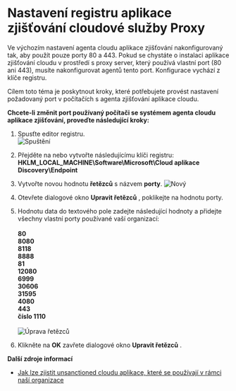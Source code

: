 <properties 
    pageTitle="Nastavení registru zjišťování aplikace služby Proxy cloud | Microsoft Azure" 
    description="Cílem toto téma je poskytnout kroky, které potřebujete provést nastavení požadovaný port v počítačích s agenta zjišťování aplikace cloudu." 
    services="active-directory" 
    documentationCenter="" 
    authors="markusvi" 
    manager="femila"/>

<tags 
    ms.service="active-directory" 
    ms.workload="identity" 
    ms.tgt_pltfrm="na" 
    ms.devlang="na" 
    ms.topic="article" 
    ms.date="10/10/2016" 
    ms.author="markusvi"/>

# <a name="cloud-app-discovery-registry-settings-for-proxy-services"></a>Nastavení registru aplikace zjišťování cloudové služby Proxy

Ve výchozím nastavení agenta cloudu aplikace zjišťování nakonfigurovaný tak, aby použít pouze porty 80 a 443. Pokud se chystáte o instalaci aplikace zjišťování cloudu v prostředí s proxy server, který používá vlastní port (80 ani 443), musíte nakonfigurovat agentů tento port. Konfigurace vychází z klíče registru.


Cílem toto téma je poskytnout kroky, které potřebujete provést nastavení požadovaný port v počítačích s agenta zjišťování aplikace cloudu.



**Chcete-li změnit port používaný počítači se systémem agenta cloudu aplikace zjišťování, proveďte následující kroky:**


1. Spusťte editor registru. <br> ![Spuštění](./media/active-directory-cloudappdiscovery-registry-settings-for-proxy-services/proxy01.png)

2. Přejděte na nebo vytvořte následujícímu klíči registru: <br> **HKLM_LOCAL_MACHINE\Software\Microsoft\Cloud aplikace Discovery\Endpoint** 

3. Vytvořte novou hodnotu **řetězců** s názvem **porty**. ![Nový](./media/active-directory-cloudappdiscovery-registry-settings-for-proxy-services/proxy02.png)

4. Otevřete dialogové okno **Upravit řetězců** , poklikejte na hodnotu porty.


5. Hodnotu data do textového pole zadejte následující hodnoty a přidejte všechny vlastní porty používané vaší organizací: <br><br>
**80** <br>
**8080** <br>
**8118** <br>
**8888** <br>
**81** <br>
**12080** <br>
**6999** <br>
**30606** <br>
**31595** <br>
**4080** <br>
**443** <br>
**číslo 1110** <br><br>
![Úprava řetězců](./media/active-directory-cloudappdiscovery-registry-settings-for-proxy-services/proxy03.png)

6. Klikněte na **OK** zavřete dialogové okno **Upravit řetězců** .



**Další zdroje informací**


* [Jak lze zjistit unsanctioned cloudu aplikace, které se používají v rámci naší organizace](active-directory-cloudappdiscovery-whatis.md) 


